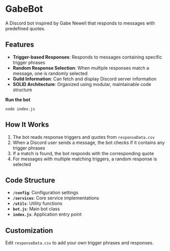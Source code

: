 # GabeBot

A Discord bot inspired by Gabe Newell that responds to messages with predefined quotes.

## Features

- **Trigger-based Responses**: Responds to messages containing specific trigger phrases
- **Random Response Selection**: When multiple responses match a message, one is randomly selected
- **Guild Information**: Can fetch and display Discord server information
- **SOLID Architecture**: Organized using modular, maintainable code structure

**Run the bot**
   ```
   node index.js
   ```

## How It Works

1. The bot reads response triggers and quotes from `responseData.csv`
2. When a Discord user sends a message, the bot checks if it contains any trigger phrases
3. If a match is found, the bot responds with the corresponding quote
4. For messages with multiple matching triggers, a random response is selected

## Code Structure

- **`/config`**: Configuration settings
- **`/services`**: Core service implementations
- **`/utils`**: Utility functions
- **`bot.js`**: Main bot class
- **`index.js`**: Application entry point

## Customization

Edit `responseData.csv` to add your own trigger phrases and responses.
